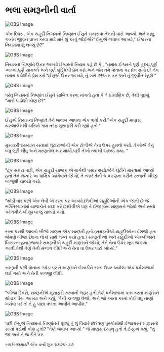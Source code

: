 # ભલા સમરૂનીની વાર્તા

![OBS Image](https://cdn.door43.org/obs/jpg/360px/obs-en-27-01.jpg)

એક દિવસ, એક યહૂદી નિયમનો નિષ્ણાંત ઈસુને ચકાસવા તેમની પાસે આવ્યો અને કહ્યું, અનંત જીવન પ્રાપ્ત કરવા માટે મારે શું કરવું જોઈએ?"ઈસુએ જવાબ આપ્યો," ઈશ્વરના નિયમમાં શું લખ્યું છે?"

![OBS Image](https://cdn.door43.org/obs/jpg/360px/obs-en-27-02.jpg)

નિયમના  નિષ્ણાંતે  ઉત્તર આપ્યો ઈશ્વરનો નિયમ કહે છે કે , "તમારા ઈશ્વરને પૂર્ણ હૃદય,પૂર્ણ આત્મા,પૂર્ણ સામર્થ્ય અને પૂર્ણ બુદ્ધિથી પ્રેમ કરો.અને જેમ તમે પોતાના પર પ્રેમ રાખો છો તેમ તમારા પડોશીને પ્રેમ કરો."ઈસુએ ઉત્તર આપ્યો, તું ખરો છે!આમ કર અને તું જીવીત રેહશે.”

![OBS Image](https://cdn.door43.org/obs/jpg/360px/obs-en-27-03.jpg)

પરંતુ નિયમનો નિષ્ણાંત ઈસુને સાબિત કરવા માંગતો હતા કે તે પ્રામાણિક છે, તેથી પૂછ્યું, "મારો પાડોશી કોણ છે?"

![OBS Image](https://cdn.door43.org/obs/jpg/360px/obs-en-27-04.jpg)

ઈસુએ નિયમના નિષ્ણાંતે તેને જવાબ આપતા એક વાર્તા કરી."એક યહૂદી માણસ યરુશાલેમથી યરિખો ગામ તરફ મુસાફરી કરી રહ્યો હતો."

![OBS Image](https://cdn.door43.org/obs/jpg/360px/obs-en-27-05.jpg)

મુસાફરી દરમ્યાન રસ્તામાં લૂંટારાઓની એક ટોળીએ તેના ઉપર હુમલો કર્યો..તેઓએ તેનું બધુ લૂટી લીધુ અને મરણતોલ માર માર્યો.પછી તેઓ ત્યાંથી ચાલ્યા ગયા. "

![OBS Image](https://cdn.door43.org/obs/jpg/360px/obs-en-27-06.jpg)

"ટૂંક સમય પછી, એક યહૂદી યાજક એ માર્ગથી પસાર થયો.જેને લૂંટીને મારવામાં આવ્યો હતો તેને જયારે આ ધાર્મિક આગેવાને જોયો, તે ત્યારે તેની અવગણના કરીને રસ્તાની બીજી બાજુથી ચાલ્યો ગયો.

![OBS Image](https://cdn.door43.org/obs/jpg/360px/obs-en-27-07.jpg)

"થોડી વાર પછી એક લેવી એ રસ્તા પર આવ્યો.(લેવીઓ યહૂદિઓંની એક જાતી છે જે ભક્તિસ્થાનમાં યાજકોને  મદદ કરે છે)લેવીએ પણ તે ઈજાગ્રસ્ત માણસને જોયો અને રસ્તો ઓળંગીને બીજી બાજુ ચાલ્યો ગયો.

![OBS Image](https://cdn.door43.org/obs/jpg/360px/obs-en-27-08.jpg)

રસ્તા પરથી આવતો બીજો માણસ એક સમરૂની હતો.(સમરૂનીઓ યહૂદીઓના વંશજો હતા જેમણે બીજા દેશના લોકો સાથે લગ્ન કર્યા હતા.)
સમરૂનીઓ અને યહૂદીઓ એકબીજાને  ધિક્કારતા હતા.)જયારે સમરૂનીએ યહૂદી માણસને જોયો, તેને તેના ઉપર ખૂબ જ દયા આવી.તેથી તેણે તેની  સંભાળ લીધી અને તેના ઘા ઉપર પાટો બાંધ્યો.”

![OBS Image](https://cdn.door43.org/obs/jpg/360px/obs-en-27-09.jpg)

સમરૂની પછી પોતાના ગધેડા પર તે માણસને બેસાડીને રસ્તા ઉપર આવેલા એક ધર્મશાળામાં લઈ ગયો અને તેની કાળજી લીધી.


![OBS Image](https://cdn.door43.org/obs/jpg/360px/obs-en-27-10.jpg)

"બીજા દિવસે, સમરૂનીએ મુસાફરી કરવાની જરૂર હતી.તેણે ધર્મશાળામાં કામ કરતા માણસને થોડાક પૈસા આપ્યા અને કહ્યું, ‘તેની કાળજી લેજો, અને જો આના કરતાં કોઈ વધુ નાણાં ખર્ચવા પડે તો તે હું પાછા વળતા આવીને આપીશ.”

![OBS Image](https://cdn.door43.org/obs/jpg/360px/obs-en-27-11.jpg)

પછી ઈસુએ નિયમનો નિષ્ણાંતને પૂછ્યું તું શું વિચારે છો?ત્રણ પુરુષોમાંથી  ઈજાગ્રસ્ત માણસનો સાચો પડોશી કોણ હતો? "તેણે જવાબ આપ્યો " જે માણસ દયાળુ હતો તે.ઈસુએ કહ્યું, "તું જા અને તે જ રીતે કર.

_બાઈબલમાંથી એક વર્તા:લૂક ૧૦:૨૫-૩૭_